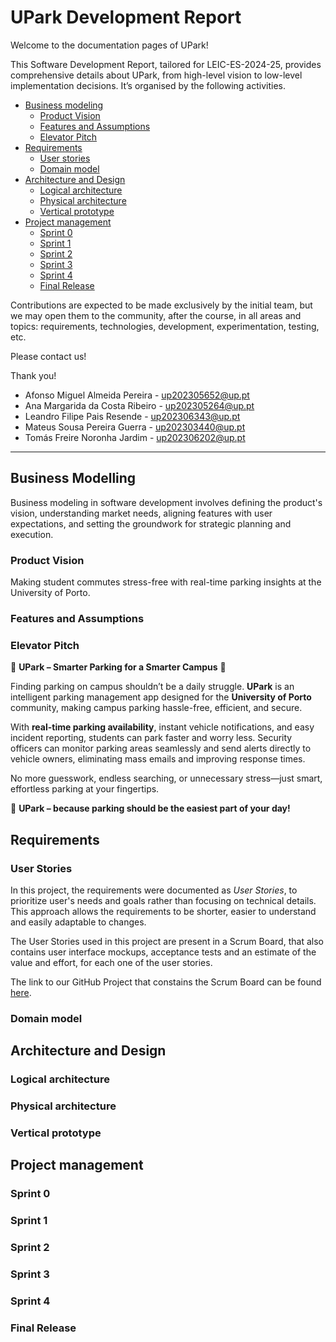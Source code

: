 # UPark Development Report

Welcome to the documentation pages of UPark!

This Software Development Report, tailored for LEIC-ES-2024-25, provides comprehensive details about UPark, from high-level vision to low-level implementation decisions. It’s organised by the following activities. 

* [Business modeling](#Business-Modelling) 
  * [Product Vision](#Product-Vision)
  * [Features and Assumptions](#Features-and-Assumptions)
  * [Elevator Pitch](#Elevator-pitch)
* [Requirements](#Requirements)
  * [User stories](#User-stories)
  * [Domain model](#Domain-model)
* [Architecture and Design](#Architecture-And-Design)
  * [Logical architecture](#Logical-Architecture)
  * [Physical architecture](#Physical-Architecture)
  * [Vertical prototype](#Vertical-Prototype)
* [Project management](#Project-Management)
  * [Sprint 0](#Sprint-0)
  * [Sprint 1](#Sprint-1)
  * [Sprint 2](#Sprint-2)
  * [Sprint 3](#Sprint-3)
  * [Sprint 4](#Sprint-4)
  * [Final Release](#Final-Release)

Contributions are expected to be made exclusively by the initial team, but we may open them to the community, after the course, in all areas and topics: requirements, technologies, development, experimentation, testing, etc.

Please contact us!

Thank you!

* Afonso Miguel Almeida Pereira - up202305652@up.pt
* Ana Margarida da Costa Ribeiro - up202305264@up.pt
* Leandro Filipe Pais Resende - up202306343@up.pt
* Mateus Sousa Pereira Guerra - up202303440@up.pt
* Tomás Freire Noronha Jardim - up202306202@up.pt

---
## Business Modelling

Business modeling in software development involves defining the product's vision, understanding market needs, aligning features with user expectations, and setting the groundwork for strategic planning and execution.

### Product Vision
Making student commutes stress-free with real-time parking insights at the University of Porto.
<!-- 
Start by defining a clear and concise vision for your app, to help members of the team, contributors, and users into focusing their often disparate views into a concise, visual, and short textual form. 

The vision should provide a "high concept" of the product for marketers, developers, and managers.

A product vision describes the essential of the product and sets the direction to where a product is headed, and what the product will deliver in the future. 

**We favor a catchy and concise statement, ideally one sentence.**

We suggest you use the product vision template described in the following link:
* [How To Create A Convincing Product Vision To Guide Your Team, by uxstudioteam.com](https://uxstudioteam.com/ux-blog/product-vision/)

To learn more about how to write a good product vision, please see:
* [Vision, by scrumbook.org](http://scrumbook.org/value-stream/vision.html)
* [Product Management: Product Vision, by ProductPlan](https://www.productplan.com/glossary/product-vision/)
* [How to write a vision, by dummies.com](https://www.dummies.com/business/marketing/branding/how-to-write-vision-and-mission-statements-for-your-brand/)
* [20 Inspiring Vision Statement Examples (2019 Updated), by lifehack.org](https://www.lifehack.org/articles/work/20-sample-vision-statement-for-the-new-startup.html)
-->


### Features and Assumptions
<!-- 
Indicate an  initial/tentative list of high-level features - high-level capabilities or desired services of the system that are necessary to deliver benefits to the users.
 - Feature XPTO - a few words to briefly describe the feature
 - Feature ABCD - ...
...

Optionally, indicate an initial/tentative list of assumptions that you are doing about the app and dependencies of the app to other systems.
-->

### Elevator Pitch

🚗 **UPark – Smarter Parking for a Smarter Campus** 🏫  

Finding parking on campus shouldn’t be a daily struggle. **UPark** is an intelligent parking management app designed for the **University of Porto** community, making campus parking hassle-free, efficient, and secure.  

With **real-time parking availability**, instant vehicle notifications, and easy incident reporting, students can park faster and worry less. Security officers can monitor parking areas seamlessly and send alerts directly to vehicle owners, eliminating mass emails and improving response times.  

No more guesswork, endless searching, or unnecessary stress—just smart, effortless parking at your fingertips.  

🚀 **UPark – because parking should be the easiest part of your day!**  

<!-- 
Draft a small text to help you quickly introduce and describe your product in a short time (lift travel time ~90 seconds) and a few words (~800 characters), a technique usually known as elevator pitch.

Take a look at the following links to learn some techniques:
* [Crafting an Elevator Pitch](https://www.mindtools.com/pages/article/elevator-pitch.htm)
* [The Best Elevator Pitch Examples, Templates, and Tactics - A Guide to Writing an Unforgettable Elevator Speech, by strategypeak.com](https://strategypeak.com/elevator-pitch-examples/)
* [Top 7 Killer Elevator Pitch Examples, by toggl.com](https://blog.toggl.com/elevator-pitch-examples/)
-->

## Requirements

### User Stories
<!-- 
In this section, you should describe all kinds of requirements for your module: functional and non-functional requirements.

For LEIC-ES-2024-25, the requirements will be gathered and documented as user stories. 

Please add in this section a concise summary of all the user stories.

**User stories as GitHub Project Items**
The user stories themselves should be created and described as items in your GitHub Project with the label "user story". 

A user story is a description of a desired functionality told from the perspective of the user or customer. A starting template for the description of a user story is *As a < user role >, I want < goal > so that < reason >.*

Name the item with either the full user story or a shorter name. In the “comments” field, add relevant notes, mockup images, and acceptance test scenarios, linking to the acceptance test in Gherkin when available, and finally estimate value and effort.

**INVEST in good user stories**. 
You may add more details after, but the shorter and complete, the better. In order to decide if the user story is good, please follow the [INVEST guidelines](https://xp123.com/articles/invest-in-good-stories-and-smart-tasks/).

**User interface mockups**.
After the user story text, you should add a draft of the corresponding user interfaces, a simple mockup or draft, if applicable.

**Acceptance tests**.
For each user story you should write also the acceptance tests (textually in [Gherkin](https://cucumber.io/docs/gherkin/reference/)), i.e., a description of scenarios (situations) that will help to confirm that the system satisfies the requirements addressed by the user story.

**Value and effort**.
At the end, it is good to add a rough indication of the value of the user story to the customers (e.g. [MoSCoW](https://en.wikipedia.org/wiki/MoSCoW_method) method) and the team should add an estimation of the effort to implement it, for example, using points in a kind-of-a Fibonnacci scale (1,2,3,5,8,13,20,40, no idea).

-->

In this project, the requirements were documented as *User Stories*, to prioritize user's needs and goals rather than focusing on technical details. This approach allows the requirements to be shorter, easier to understand and easily adaptable to changes.

The User Stories used in this project are present in a Scrum Board, that also contains user interface mockups, acceptance tests and an estimate of the value and effort, for each one of the user stories.

The link to our GitHub Project that constains the Scrum Board can be found [here](https://github.com/orgs/LEIC-ES-2024-25/projects/47).

### Domain model

<!-- 
To better understand the context of the software system, it is useful to have a simple UML class diagram with all and only the key concepts (names, attributes) and relationships involved of the problem domain addressed by your app. 
Also provide a short textual description of each concept (domain class). 

Example:
 <p align="center" justify="center">
  <img src="https://github.com/FEUP-LEIC-ES-2022-23/templates/blob/main/images/DomainModel.png"/>
</p>
-->


## Architecture and Design
<!--
The architecture of a software system encompasses the set of key decisions about its organization. 

A well written architecture document is brief and reduces the amount of time it takes new programmers to a project to understand the code to feel able to make modifications and enhancements.

To document the architecture requires describing the decomposition of the system in their parts (high-level components) and the key behaviors and collaborations between them. 

In this section you should start by briefly describing the components of the project and their interrelations. You should describe how you solved typical problems you may have encountered, pointing to well-known architectural and design patterns, if applicable.
-->


### Logical architecture
<!--
The purpose of this subsection is to document the high-level logical structure of the code (Logical View), using a UML diagram with logical packages, without the worry of allocating to components, processes or machines.

It can be beneficial to present the system in a horizontal decomposition, defining layers and implementation concepts, such as the user interface, business logic and concepts.

Example of _UML package diagram_ showing a _logical view_ of the Eletronic Ticketing System (to be accompanied by a short description of each package):

![LogicalView](https://user-images.githubusercontent.com/9655877/160585416-b1278ad7-18d7-463c-b8c6-afa4f7ac7639.png)
-->


### Physical architecture
<!--
The goal of this subsection is to document the high-level physical structure of the software system (machines, connections, software components installed, and their dependencies) using UML deployment diagrams (Deployment View) or component diagrams (Implementation View), separate or integrated, showing the physical structure of the system.

It should describe also the technologies considered and justify the selections made. Examples of technologies relevant for ESOF are, for example, frameworks for mobile applications (such as Flutter).

Example of _UML deployment diagram_ showing a _deployment view_ of the Eletronic Ticketing System (please notice that, instead of software components, one should represent their physical/executable manifestations for deployment, called artifacts in UML; the diagram should be accompanied by a short description of each node and artifact):

![DeploymentView](https://user-images.githubusercontent.com/9655877/160592491-20e85af9-0758-4e1e-a704-0db1be3ee65d.png)
-->


### Vertical prototype
<!--
To help on validating all the architectural, design and technological decisions made, we usually implement a vertical prototype, a thin vertical slice of the system integrating as much technologies we can.

In this subsection please describe which feature, or part of it, you have implemented, and how, together with a snapshot of the user interface, if applicable.

At this phase, instead of a complete user story, you can simply implement a small part of a feature that demonstrates thay you can use the technology, for example, show a screen with the app credits (name and authors).
-->

## Project management
<!--
Software project management is the art and science of planning and leading software projects, in which software projects are planned, implemented, monitored and controlled.

In the context of ESOF, we recommend each team to adopt a set of project management practices and tools capable of registering tasks, assigning tasks to team members, adding estimations to tasks, monitor tasks progress, and therefore being able to track their projects.

Common practices of managing agile software development with Scrum are: backlog management, release management, estimation, Sprint planning, Sprint development, acceptance tests, and Sprint retrospectives.

You can find below information and references related with the project management: 

* Backlog management: Product backlog and Sprint backlog in a [Github Projects board](https://github.com/orgs/FEUP-LEIC-ES-2023-24/projects/64);
* Release management: [v0](#), v1, v2, v3, ...;
* Sprint planning and retrospectives: 
  * plans: screenshots of Github Projects board at begin and end of each Sprint;
  * retrospectives: meeting notes in a document in the repository, addressing the following questions:
    * Did well: things we did well and should continue;
    * Do differently: things we should do differently and how;
    * Puzzles: things we don’t know yet if they are right or wrong… 
    * list of a few improvements to implement next Sprint;

-->

### Sprint 0

### Sprint 1

### Sprint 2

### Sprint 3

### Sprint 4

### Final Release